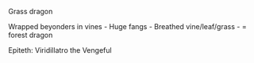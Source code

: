 Grass dragon

 Wrapped beyonders in vines
	- Huge fangs
	- Breathed vine/leaf/grass
	- = forest dragon

Epiteth: Viridillatro the Vengeful
